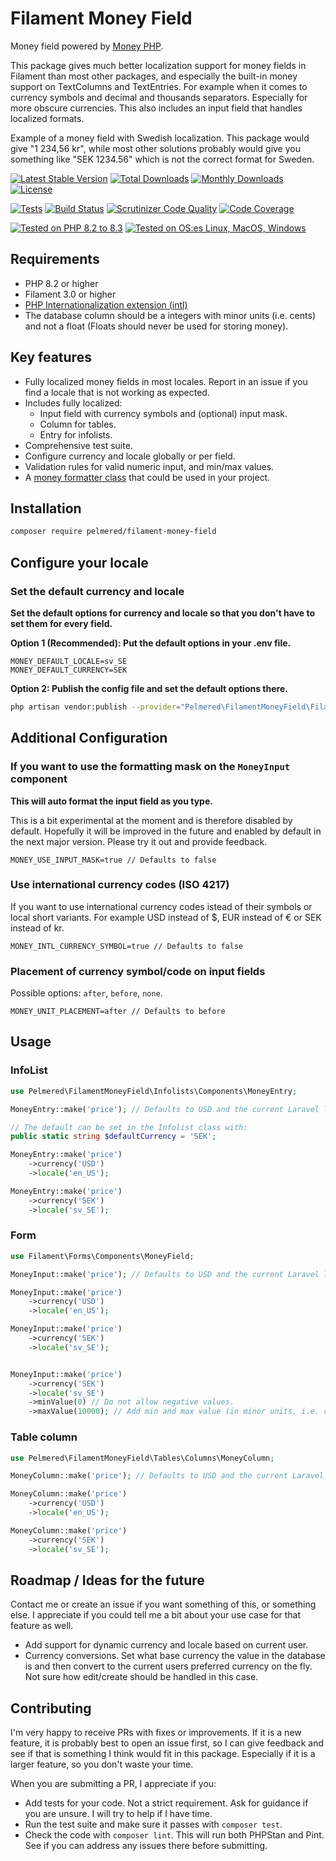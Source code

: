 
# Filament Money Field

Money field powered by [Money PHP](https://www.moneyphp.org/en/stable/).

This package gives much better localization support for money fields in Filament than most other packages, and especially the built-in money support on TextColumns and TextEntries. For example when it comes to currency symbols and decimal and thousands separators. Especially for more obscure currencies. This also includes an input field that handles localized formats. 

Example of a money field with Swedish localization.
This package would give "1 234,56 kr", while most other solutions probably would give you something like "SEK 1234.56" which is not the correct format for Sweden.

[![Latest Stable Version](https://poser.pugx.org/pelmered/filament-money-field/v/stable)](https://packagist.org/packages/pelmered/filament-money-field)
[![Total Downloads](https://poser.pugx.org/pelmered/filament-money-field/d/total)](//packagist.org/packages/pelmered/filament-money-field)
[![Monthly Downloads](https://poser.pugx.org/pelmered/filament-money-field/d/monthly)](//packagist.org/packages/pelmered/filament-money-field)
[![License](https://poser.pugx.org/pelmered/filament-money-field/license)](https://packagist.org/packages/pelmered/filament-money-field)

[![Tests](https://github.com/pelmered/filament-money-field/actions/workflows/tests.yml/badge.svg?branch=main)](https://github.com/pelmered/filament-money-field/actions/workflows/tests.yml)
[![Build Status](https://scrutinizer-ci.com/g/pelmered/filament-money-field/badges/build.png?b=main)](https://scrutinizer-ci.com/g/pelmered/filament-money-field/build-status/main)
[![Scrutinizer Code Quality](https://scrutinizer-ci.com/g/pelmered/filament-money-field/badges/quality-score.png?b=main)](https://scrutinizer-ci.com/g/pelmered/filament-money-field/?branch=master)
[![Code Coverage](https://scrutinizer-ci.com/g/pelmered/filament-money-field/badges/coverage.png?b=main)](https://scrutinizer-ci.com/g/pelmered/filament-money-field/?branch=main)

[![Tested on PHP 8.2 to 8.3](https://img.shields.io/badge/Tested%20on%20PHP-8.2%20|%208.3-brightgreen.svg?maxAge=2419200)](https://github.com/pelmered/filament-money-field/actions/workflows/tests.yml)
[![Tested on OS:es Linux, MacOS, Windows](https://img.shields.io/badge/Tested%20on%20lastest%20versions%20of-%20Ubuntu%20|%20MacOS%20|%20Windows-brightgreen.svg?maxAge=2419200)](https://github.com/pelmered/filament-money-field/actions/workflows/tests.yml)

## Requirements

- PHP 8.2 or higher
- Filament 3.0 or higher
- [PHP Internationalization extension (intl)](https://www.php.net/manual/en/intro.intl.php)
- The database column should be a integers with minor units (i.e. cents) and not a float (Floats should never be used for storing money).

## Key features

- Fully localized money fields in most locales. Report in an issue if you find a locale that is not working as expected.
- Includes fully localized:
  - Input field with currency symbols and (optional) input mask.
  - Column for tables.
  - Entry for infolists.
- Comprehensive test suite.
- Configure currency and locale globally or per field.
- Validation rules for valid numeric input, and min/max values.
- A [money formatter class](https://github.com/pelmered/filament-money-field/blob/main/src/MoneyFormatter.php) that could be used in your project.

## Installation

```bash
composer require pelmered/filament-money-field
```

## Configure your locale

### Set the default currency and locale

**Set the default options for currency and locale so that you don't have to set them for every field.**

**Option 1 (Recommended): Put the default options in your .env file.**

```env
MONEY_DEFAULT_LOCALE=sv_SE
MONEY_DEFAULT_CURRENCY=SEK
```
**Option 2: Publish the config file and set the default options there.**
```bash
php artisan vendor:publish --provider="Pelmered\FilamentMoneyField\FilamentMoneyFieldServiceProvider" --tag="config"
```

## Additional Configuration

### If you want to use the formatting mask on the `MoneyInput` component 

**This will auto format the input field as you type.**

This is a bit experimental at the moment and is therefore disabled by default. Hopefully it will be improved in the future and enabled by default in the next major version. Please try it out and provide feedback.
```env
MONEY_USE_INPUT_MASK=true // Defaults to false
```

### Use international currency codes (ISO 4217)

If you want to use international currency codes istead of their symbols or local short variants. For example USD instead of $, EUR instead of € or SEK instead of kr. 

```env
MONEY_INTL_CURRENCY_SYMBOL=true // Defaults to false
```

### Placement of currency symbol/code on input fields

Possible options: `after`, `before`, `none`.

```env
MONEY_UNIT_PLACEMENT=after // Defaults to before
```

## Usage

### InfoList

```php
use Pelmered\FilamentMoneyField\Infolists\Components\MoneyEntry;

MoneyEntry::make('price'); // Defaults to USD and the current Laravel locale, or what you have set in your .env/config.

// The default can be set in the Infolist class with:
public static string $defaultCurrency = 'SEK';

MoneyEntry::make('price')
    ->currency('USD')
    ->locale('en_US');

MoneyEntry::make('price')
    ->currency('SEK')
    ->locale('sv_SE');
```

### Form

```php
use Filament\Forms\Components\MoneyField;

MoneyInput::make('price'); // Defaults to USD and the current Laravel locale, or what you have set in your .env/config.

MoneyInput::make('price')
    ->currency('USD')
    ->locale('en_US');

MoneyInput::make('price')
    ->currency('SEK')
    ->locale('sv_SE');


MoneyInput::make('price')
    ->currency('SEK')
    ->locale('sv_SE')
    ->minValue(0) // Do not allow negative values.
    ->maxValue(10000); // Add min and max value (in minor units, i.e. cents) to the input field. In this case no values over 100
```

### Table column

```php
use Pelmered\FilamentMoneyField\Tables\Columns\MoneyColumn;

MoneyColumn::make('price'); // Defaults to USD and the current Laravel locale, or what you have set in your .env/config.

MoneyColumn::make('price')
    ->currency('USD')
    ->locale('en_US');

MoneyColumn::make('price')
    ->currency('SEK')
    ->locale('sv_SE');
```

## Roadmap / Ideas for the future

Contact me or create an issue if you want something of this, or something else. 
I appreciate if you could tell me a bit about your use case for that feature as well. 

- Add support for dynamic currency and locale based on current user.
- Currency conversions. Set what base currency the value in the database is and then convert to the current users preferred currency on the fly. Not sure how edit/create should be handled in this case. 

## Contributing

I'm very happy to receive PRs with fixes or improvements. If it is a new feature, it is probably best to open an issue first, so I can give feedback and see if that is something I think would fit in this package. Especially if it is a larger feature, so you don't waste your time.

When you are submitting a PR, I appreciate if you:

- Add tests for your code. Not a strict requirement. Ask for guidance if you are unsure. I will try to help if I have time. 
- Run the test suite and make sure it passes with `composer test`.
- Check the code with `composer lint`. This will run both PHPStan and Pint. See if you can address any issues there before submitting. 
